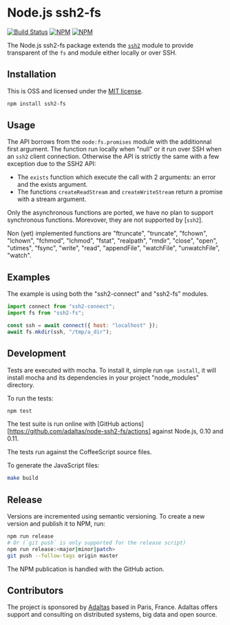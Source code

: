# Node.js ssh2-fs

[![Build Status](https://img.shields.io/github/actions/workflow/status/adaltas/node-ssh2-fs/test.yml?branch=master)](https://github.com/adaltas/node-ssh2-fs/actions)
[![NPM](https://img.shields.io/npm/dm/ssh2-fs)](https://www.npmjs.com/package/ssh2-fs)
[![NPM](https://img.shields.io/npm/v/ssh2-fs)](https://www.npmjs.com/package/ssh2-fs)

The Node.js ssh2-fs package extends the [`ssh2`](https://github.com/mscdex/ssh2) module to provide transparent of the `fs` and module either locally or over SSH.

## Installation

This is OSS and licensed under the [MIT license](https://github.com/adaltas/node-ssh2-fs/blob/master/LICENSE.md).

```bash
npm install ssh2-fs
```

## Usage

The API borrows from the `node:fs.promises` module with the additionnal first
argument. The function run locally when "null" or it run over SSH when an
`ssh2` client connection. Otherwise the API is strictly the same with a few
exception due to the SSH2 API:

- The `exists` function which execute the call with 2 arguments: an error and
  the exists argument.
- The functions `createReadStream` and `createWriteStream` return a promise with
  a stream argument.

Only the asynchronous functions are ported, we have no plan to support
synchronous functions. Morevover, they are not supported by [`ssh2`].

Non (yet) implemented functions are "ftruncate", "truncate", "fchown", "lchown",
"fchmod", "lchmod", "fstat", "realpath", "rmdir", "close", "open", "utimes",
"fsync", "write", "read", "appendFile", "watchFile", "unwatchFile", "watch".

## Examples

The example is using both the "ssh2-connect" and "ssh2-fs" modules.

```js
import connect from "ssh2-connect";
import fs from "ssh2-fs";

const ssh = await connect({ host: "localhost" });
await fs.mkdir(ssh, "/tmp/a_dir");
```

## Development

Tests are executed with mocha. To install it, simple run `npm install`, it will install
mocha and its dependencies in your project "node_modules" directory.

To run the tests:

```bash
npm test
```

The test suite is run online with [GitHub actions][https://github.com/adaltas/node-ssh2-fs/actions] against Node.js,
0.10 and 0.11.

The tests run against the CoffeeScript source files.

To generate the JavaScript files:

```bash
make build
```

## Release

Versions are incremented using semantic versioning. To create a new version and publish it to NPM, run:

```bash
npm run release
# Or (`git push` is only supported for the release script)
npm run release:<major|minor|patch>
git push --follow-tags origin master
```

The NPM publication is handled with the GitHub action.

## Contributors

The project is sponsored by [Adaltas](https://www.adaltas.com) based in Paris, France. Adaltas offers support and consulting on distributed systems, big data and open source.

